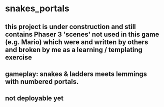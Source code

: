 # snakes_portals

## this project is under construction and still contains Phaser 3 'scenes' not used in this game (e.g. Mario) which were and written by others and broken by me as a learning / templating exercise

## gameplay: snakes & ladders meets lemmings with numbered portals.  

## not deployable yet 
